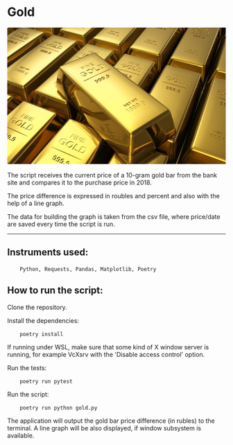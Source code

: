# Gold

![logo](https://github.com/Shigerman/gold/raw/master/gold.jpg)

The script receives the current price of a 10-gram gold bar from the bank site
and compares it to the purchase price in 2018.

The price difference is expressed in roubles and percent
and also with the help of a line graph.

The data for building the graph is taken from the csv file,
where price/date are saved every time the script is run.


***********


## Instruments used:

```
    Python, Requests, Pandas, Matplotlib, Poetry
```

## How to run the script:

Clone the repository.

Install the dependencies:

```
    poetry install
```

If running under WSL, make sure that some kind of X window server is
running, for example VcXsrv with the 'Disable access control' option.

Run the tests:
```
    poetry run pytest
```

Run the script:

```
    poetry run python gold.py
```

The application will output the gold bar price difference (in rubles)
to the terminal. A line graph will be also displayed, if window subsystem
is available.
